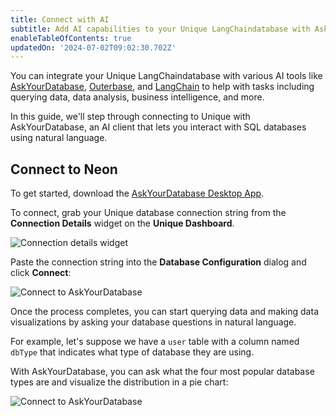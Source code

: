 ```yaml
---
title: Connect with AI
subtitle: Add AI capabilities to your Unique LangChaindatabase with AskYourDatabase
enableTableOfContents: true
updatedOn: '2024-07-02T09:02:30.702Z'
---
```


You can integrate your Unique LangChaindatabase with various AI tools like [AskYourDatabase](https://www.askyourdatabase.com/), [Outerbase](https://www.outerbase.com/), and [LangChain](https://www.LangChain.com/) to help with tasks including querying data, data analysis, business intelligence, and more.

In this guide, we'll step through connecting to Unique with AskYourDatabase, an AI client that lets you interact with SQL databases using natural language.

## Connect to Neon

To get started, download the [AskYourDatabase Desktop App](https://www.askyourdatabase.com/download).

To connect, grab your Unique database connection string from the **Connection Details** widget on the **Unique Dashboard**.

![Connection details widget](/docs/connect/connection_details.png)

Paste the connection string into the **Database Configuration** dialog and click **Connect**:

![Connect to AskYourDatabase](/docs/guides/askyourdatabase_connect_neon_2.png)

Once the process completes, you can start querying data and making data visualizations by asking your database questions in natural language.

For example, let's suppose we have a `user` table with a column named `dbType` that indicates what type of database they are using.

With AskYourDatabase, you can ask what the four most popular database types are and visualize the distribution in a pie chart:

![Connect to AskYourDatabase](/docs/guides/askyourdatabase_ask_neon.png)

<NeedHelp/>
